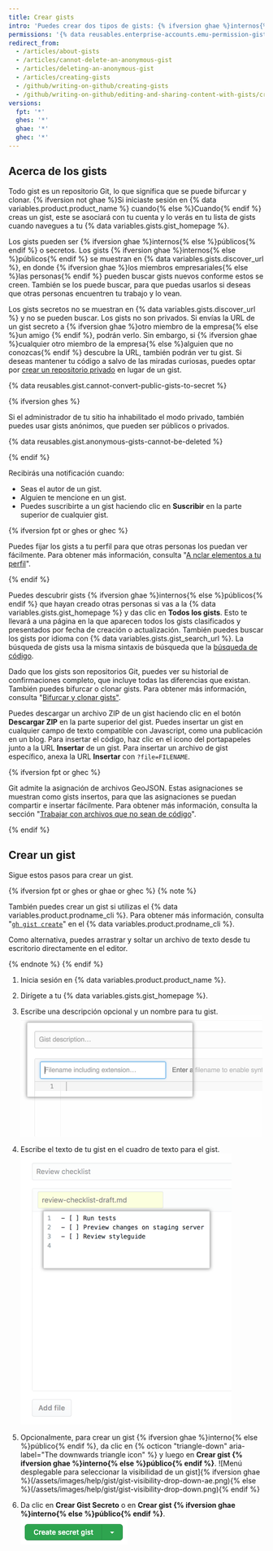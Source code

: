 ```yaml
---
title: Crear gists
intro: 'Puedes crear dos tipos de gists: {% ifversion ghae %}internos{% else %}públicos{% endif %} y secretos. Crea un gist {% ifversion ghae %}interno{% else %}público{% endif %} si estás listo para compartir tus ideas con {% ifversion ghae %}los miembros de la emrpesa{% else %}el mundo{% endif %} o, de lo contrario, un gist secreto.'
permissions: '{% data reusables.enterprise-accounts.emu-permission-gist %}'
redirect_from:
  - /articles/about-gists
  - /articles/cannot-delete-an-anonymous-gist
  - /articles/deleting-an-anonymous-gist
  - /articles/creating-gists
  - /github/writing-on-github/creating-gists
  - /github/writing-on-github/editing-and-sharing-content-with-gists/creating-gists
versions:
  fpt: '*'
  ghes: '*'
  ghae: '*'
  ghec: '*'
---
```


## Acerca de los gists

Todo gist es un repositorio Git, lo que significa que se puede bifurcar y clonar. {% ifversion not ghae %}Si iniciaste sesión en {% data variables.product.product_name %} cuando{% else %}Cuando{% endif %} creas un gist, este se asociará con tu cuenta y lo verás en tu lista de gists cuando navegues a tu {% data variables.gists.gist_homepage %}.

Los gists pueden ser {% ifversion ghae %}internos{% else %}públicos{% endif %} o secretos. Los gists {% ifversion ghae %}internos{% else %}públicos{% endif %} se muestran en {% data variables.gists.discover_url %}, en donde {% ifversion ghae %}los miembros empresariales{% else %}las personas{% endif %} pueden buscar gists nuevos conforme estos se creen. También se los puede buscar, para que puedas usarlos si deseas que otras personas encuentren tu trabajo y lo vean.

Los gists secretos no se muestran en {% data variables.gists.discover_url %} y no se pueden buscar. Los gists no son privados. Si envías la URL de un gist secreto a {% ifversion ghae %}otro miembro de la empresa{% else %}un amigo {% endif %}, podrán verlo. Sin embargo, si {% ifversion ghae %}cualquier otro miembro de la empresa{% else %}alguien que no conozcas{% endif %} descubre la URL, también podrán ver tu gist. Si deseas mantener tu código a salvo de las miradas curiosas, puedes optar por [crear un repositorio privado](/articles/creating-a-new-repository) en lugar de un gist.

{% data reusables.gist.cannot-convert-public-gists-to-secret %}

{% ifversion ghes %}

Si el administrador de tu sitio ha inhabilitado el modo privado, también puedes usar gists anónimos, que pueden ser públicos o privados.

{% data reusables.gist.anonymous-gists-cannot-be-deleted %}

{% endif %}

Recibirás una notificación cuando:
- Seas el autor de un gist.
- Alguien te mencione en un gist.
- Puedes suscribirte a un gist haciendo clic en **Suscribir** en la parte superior de cualquier gist.

{% ifversion fpt or ghes or ghec %}

Puedes fijar los gists a tu perfil para que otras personas los puedan ver fácilmente. Para obtener más información, consulta "[A nclar elementos a tu perfil](/articles/pinning-items-to-your-profile)".

{% endif %}

Puedes descubrir gists {% ifversion ghae %}internos{% else %}públicos{% endif %} que hayan creado otras personas si vas a la {% data variables.gists.gist_homepage %} y das clic en **Todos los gists**. Esto te llevará a una página en la que aparecen todos los gists clasificados y presentados por fecha de creación o actualización. También puedes buscar los gists por idioma con {% data variables.gists.gist_search_url %}. La búsqueda de gists usa la misma sintaxis de búsqueda que la [búsqueda de código](/search-github/searching-on-github/searching-code).

Dado que los gists son repositorios Git, puedes ver su historial de confirmaciones completo, que incluye todas las diferencias que existan. También puedes bifurcar o clonar gists. Para obtener más información, consulta "[Bifurcar y clonar gists"](/articles/forking-and-cloning-gists).

Puedes descargar un archivo ZIP de un gist haciendo clic en el botón **Descargar ZIP** en la parte superior del gist. Puedes insertar un gist en cualquier campo de texto compatible con Javascript, como una publicación en un blog. Para insertar el código, haz clic en el icono del portapapeles junto a la URL **Insertar** de un gist. Para insertar un archivo de gist específico, anexa la URL **Insertar** con `?file=FILENAME`.

{% ifversion fpt or ghec %}

Git admite la asignación de archivos GeoJSON. Estas asignaciones se muestran como gists insertos, para que las asignaciones se puedan compartir e insertar fácilmente. Para obtener más información, consulta la sección "[Trabajar con archivos que no sean de código](/repositories/working-with-files/using-files/working-with-non-code-files#mapping-geojson-files-on-github)".

{% endif %}

## Crear un gist

Sigue estos pasos para crear un gist.

{% ifversion fpt or ghes or ghae or ghec %}
{% note %}

También puedes crear un gist si utilizas el {% data variables.product.prodname_cli %}. Para obtener más información, consulta "[`gh gist create`](https://cli.github.com/manual/gh_gist_create)" en el {% data variables.product.prodname_cli %}.

Como alternativa, puedes arrastrar y soltar un archivo de texto desde tu escritorio directamente en el editor.

{% endnote %}
{% endif %}

1. Inicia sesión en {% data variables.product.product_name %}.
2. Dirígete a tu {% data variables.gists.gist_homepage %}.
3. Escribe una descripción opcional y un nombre para tu gist. ![Descripción del nombre del gist](/assets/images/help/gist/gist_name_description.png)

4. Escribe el texto de tu gist en el cuadro de texto para el gist. ![Cuadro de texto para el gist](/assets/images/help/gist/gist_text_box.png)

5. Opcionalmente, para crear un gist {% ifversion ghae %}interno{% else %}público{% endif %}, da clic en {% octicon "triangle-down" aria-label="The downwards triangle icon" %} y luego en **Crear gist {% ifversion ghae %}interno{% else %}público{% endif %}**. ![Menú desplegable para seleccionar la visibilidad de un gist]{% ifversion ghae %}(/assets/images/help/gist/gist-visibility-drop-down-ae.png){% else %}(/assets/images/help/gist/gist-visibility-drop-down.png){% endif %}

6. Da clic en **Crear Gist Secreto** o en **Crear gist {% ifversion ghae %}interno{% else %}público{% endif %}**. ![Botón para crear gist](/assets/images/help/gist/create-secret-gist-button.png)
